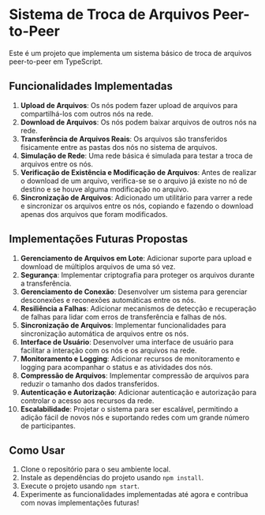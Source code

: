 # Sistema de Troca de Arquivos Peer-to-Peer

Este é um projeto que implementa um sistema básico de troca de arquivos peer-to-peer em TypeScript.

## Funcionalidades Implementadas

1. **Upload de Arquivos**: Os nós podem fazer upload de arquivos para compartilhá-los com outros nós na rede.
2. **Download de Arquivos**: Os nós podem baixar arquivos de outros nós na rede.
3. **Transferência de Arquivos Reais**: Os arquivos são transferidos fisicamente entre as pastas dos nós no sistema de arquivos.
4. **Simulação de Rede**: Uma rede básica é simulada para testar a troca de arquivos entre os nós.
5. **Verificação de Existência e Modificação de Arquivos**: Antes de realizar o download de um arquivo, verifica-se se o arquivo já existe no nó de destino e se houve alguma modificação no arquivo.
6. **Sincronização de Arquivos**: Adicionado um utilitário para varrer a rede e sincronizar os arquivos entre os nós, copiando e fazendo o download apenas dos arquivos que foram modificados.


## Implementações Futuras Propostas

1. **Gerenciamento de Arquivos em Lote**: Adicionar suporte para upload e download de múltiplos arquivos de uma só vez.
2. **Segurança**: Implementar criptografia para proteger os arquivos durante a transferência.
3. **Gerenciamento de Conexão**: Desenvolver um sistema para gerenciar desconexões e reconexões automáticas entre os nós.
4. **Resiliência a Falhas**: Adicionar mecanismos de detecção e recuperação de falhas para lidar com erros de transferência e falhas de nós.
5. **Sincronização de Arquivos**: Implementar funcionalidades para sincronização automática de arquivos entre os nós.
6. **Interface de Usuário**: Desenvolver uma interface de usuário para facilitar a interação com os nós e os arquivos na rede.
7. **Monitoramento e Logging**: Adicionar recursos de monitoramento e logging para acompanhar o status e as atividades dos nós.
8. **Compressão de Arquivos**: Implementar compressão de arquivos para reduzir o tamanho dos dados transferidos.
9. **Autenticação e Autorização**: Adicionar autenticação e autorização para controlar o acesso aos recursos da rede.
10. **Escalabilidade**: Projetar o sistema para ser escalável, permitindo a adição fácil de novos nós e suportando redes com um grande número de participantes.

## Como Usar

1. Clone o repositório para o seu ambiente local.
2. Instale as dependências do projeto usando `npm install`.
3. Execute o projeto usando `npm start`.
4. Experimente as funcionalidades implementadas até agora e contribua com novas implementações futuras!
